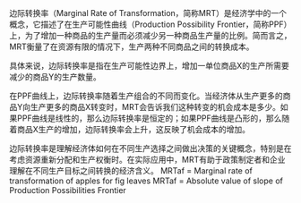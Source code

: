 边际转换率（Marginal Rate of Transformation，简称MRT）是经济学中的一个概念，它描述了在生产可能性曲线（Production Possibility Frontier，简称PPF）上，为了增加一种商品的生产量而必须减少另一种商品生产量的比例。简而言之，MRT衡量了在资源有限的情况下，生产两种不同商品之间的转换成本。

具体来说，边际转换率是指在生产可能性边界上，增加一单位商品X的生产所需要减少的商品Y的生产数量。

在PPF曲线上，边际转换率随着生产组合的不同而变化。当经济体从生产更多的商品Y向生产更多的商品X转变时，MRT会告诉我们这种转变的机会成本是多少。如果PPF曲线是线性的，那么边际转换率是恒定的；如果PPF曲线是凸形的，那么随着商品X生产的增加，边际转换率会上升，这反映了机会成本的增加。

边际转换率是理解经济体如何在不同生产选择之间做出决策的关键概念，特别是在考虑资源重新分配和生产权衡时。在实际应用中，MRT有助于政策制定者和企业理解在不同生产目标之间转换的经济含义。
MRTaf = Marginal rate of transformation of apples for fig leaves
MRTaf = Absolute value of slope of Production Possibilities Frontier